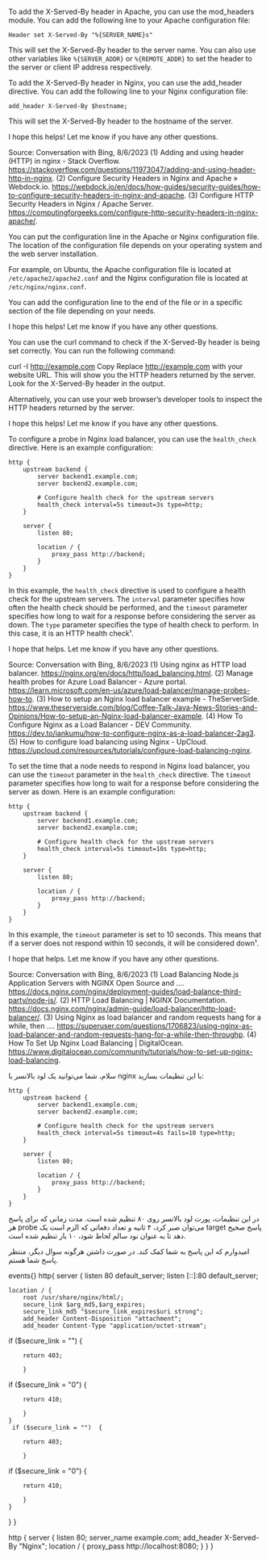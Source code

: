 


To add the X-Served-By header in Apache, you can use the mod_headers module. You can add the following line to your Apache configuration file:

```
Header set X-Served-By "%{SERVER_NAME}s"
```

This will set the X-Served-By header to the server name. You can also use other variables like `%{SERVER_ADDR}` or `%{REMOTE_ADDR}` to set the header to the server or client IP address respectively.

To add the X-Served-By header in Nginx, you can use the add_header directive. You can add the following line to your Nginx configuration file:

```
add_header X-Served-By $hostname;
```

This will set the X-Served-By header to the hostname of the server.

I hope this helps! Let me know if you have any other questions.

Source: Conversation with Bing, 8/6/2023
(1) Adding and using header (HTTP) in nginx - Stack Overflow. https://stackoverflow.com/questions/11973047/adding-and-using-header-http-in-nginx.
(2) Configure Security Headers in Nginx and Apache » Webdock.io. https://webdock.io/en/docs/how-guides/security-guides/how-to-configure-security-headers-in-nginx-and-apache.
(3) Configure HTTP Security Headers in Nginx / Apache Server. https://computingforgeeks.com/configure-http-security-headers-in-nginx-apache/.


You can put the configuration line in the Apache or Nginx configuration file. The location of the configuration file depends on your operating system and the web server installation.

For example, on Ubuntu, the Apache configuration file is located at `/etc/apache2/apache2.conf` and the Nginx configuration file is located at `/etc/nginx/nginx.conf`.

You can add the configuration line to the end of the file or in a specific section of the file depending on your needs.

I hope this helps! Let me know if you have any other questions.

You can use the curl command to check if the X-Served-By header is being set correctly. You can run the following command:

curl -I http://example.com
Copy
Replace http://example.com with your website URL. This will show you the HTTP headers returned by the server. Look for the X-Served-By header in the output.

Alternatively, you can use your web browser’s developer tools to inspect the HTTP headers returned by the server.

I hope this helps! Let me know if you have any other questions.












To configure a probe in Nginx load balancer, you can use the `health_check` directive. Here is an example configuration:

```
http {
    upstream backend {
        server backend1.example.com;
        server backend2.example.com;

        # Configure health check for the upstream servers
        health_check interval=5s timeout=3s type=http;
    }

    server {
        listen 80;

        location / {
            proxy_pass http://backend;
        }
    }
}
```

In this example, the `health_check` directive is used to configure a health check for the upstream servers. The `interval` parameter specifies how often the health check should be performed, and the `timeout` parameter specifies how long to wait for a response before considering the server as down. The `type` parameter specifies the type of health check to perform. In this case, it is an HTTP health check¹.

I hope that helps. Let me know if you have any other questions.

Source: Conversation with Bing, 8/6/2023
(1) Using nginx as HTTP load balancer. https://nginx.org/en/docs/http/load_balancing.html.
(2) Manage health probes for Azure Load Balancer - Azure portal. https://learn.microsoft.com/en-us/azure/load-balancer/manage-probes-how-to.
(3) How to setup an Nginx load balancer example - TheServerSide. https://www.theserverside.com/blog/Coffee-Talk-Java-News-Stories-and-Opinions/How-to-setup-an-Nginx-load-balancer-example.
(4) How To Configure Nginx as a Load Balancer - DEV Community. https://dev.to/iankumu/how-to-configure-nginx-as-a-load-balancer-2ag3.
(5) How to configure load balancing using Nginx - UpCloud. https://upcloud.com/resources/tutorials/configure-load-balancing-nginx.









To set the time that a node needs to respond in Nginx load balancer, you can use the `timeout` parameter in the `health_check` directive. The `timeout` parameter specifies how long to wait for a response before considering the server as down. Here is an example configuration:

```
http {
    upstream backend {
        server backend1.example.com;
        server backend2.example.com;

        # Configure health check for the upstream servers
        health_check interval=5s timeout=10s type=http;
    }

    server {
        listen 80;

        location / {
            proxy_pass http://backend;
        }
    }
}
```

In this example, the `timeout` parameter is set to 10 seconds. This means that if a server does not respond within 10 seconds, it will be considered down¹.

I hope that helps. Let me know if you have any other questions.

Source: Conversation with Bing, 8/6/2023
(1) Load Balancing Node.js Application Servers with NGINX Open Source and .... https://docs.nginx.com/nginx/deployment-guides/load-balance-third-party/node-js/.
(2) HTTP Load Balancing | NGINX Documentation. https://docs.nginx.com/nginx/admin-guide/load-balancer/http-load-balancer/.
(3) Using Nginx as load balancer and random requests hang for a while, then .... https://superuser.com/questions/1706823/using-nginx-as-load-balancer-and-random-requests-hang-for-a-while-then-throughp.
(4) How To Set Up Nginx Load Balancing | DigitalOcean. https://www.digitalocean.com/community/tutorials/how-to-set-up-nginx-load-balancing.








سلام، شما می‌توانید یک لود بالانسر با nginx با این تنظیمات بسازید:

```
http {
    upstream backend {
        server backend1.example.com;
        server backend2.example.com;

        # Configure health check for the upstream servers
        health_check interval=5s timeout=4s fails=10 type=http;
    }

    server {
        listen 80;

        location / {
            proxy_pass http://backend;
        }
    }
}
```

در این تنظیمات، پورت لود بالانسر روی ۸۰ تنظیم شده است. مدت زمانی که برای پاسخ هر probe می‌توان صبر کرد، ۴ ثانیه و تعداد دفعاتی که الزم است یک target پاسخ صحیح دهد تا به عنوان نود سالم لحاظ شود، ۱۰ بار تنظیم شده است.

امیدوارم که این پاسخ به شما کمک کند. در صورت داشتن هرگونه سوال دیگر، منتظر پاسخ شما هستم.









events{}
http{
 server {
    listen 80 default_server;
    listen [::]:80 default_server;

    location / {
        root /usr/share/nginx/html/;
        secure_link $arg_md5,$arg_expires;
        secure_link_md5 "$secure_link_expires$uri strong";
        add_header Content-Disposition "attachment";
        add_header Content-Type "application/octet-stream";

   if ($secure_link = "")  {

        return 403;

        }

   if ($secure_link = "0") {

        return 410;

        }
    }
     if ($secure_link = "")  {

        return 403;

        }

   if ($secure_link = "0") {

        return 410;

        }
    }
}
}








http {
    server {
        listen 80;
        server_name example.com;
        add_header X-Served-By "Nginx";
        location / {
            proxy_pass http://localhost:8080;
        }
    }
}
